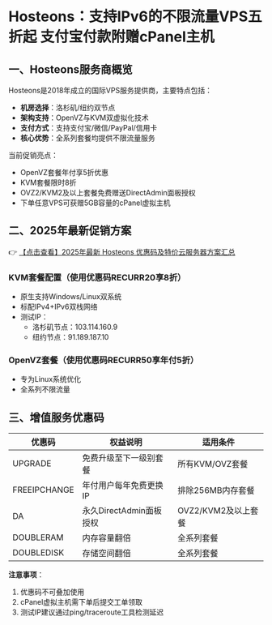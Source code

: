 # Hosteons：支持IPv6的不限流量VPS五折起 支付宝付款附赠cPanel主机

## 一、Hosteons服务商概览

Hosteons是2018年成立的国际VPS服务提供商，主要特点包括：
- **机房选择**：洛杉矶/纽约双节点
- **架构支持**：OpenVZ与KVM双虚拟化技术
- **支付方式**：支持支付宝/微信/PayPal/信用卡
- **核心优势**：全系列套餐均提供不限流量服务

当前促销亮点：
- OpenVZ套餐年付享5折优惠
- KVM套餐限时8折
- OVZ2/KVM2及以上套餐免费赠送DirectAdmin面板授权
- 下单任意VPS可获赠5GB容量的cPanel虚拟主机

## 二、2025年最新促销方案

👉 [【点击查看】2025年最新 Hosteons 优惠码及特价云服务器方案汇总](https://bit.ly/hosteons)

### KVM套餐配置（使用优惠码RECURR20享8折）
- 原生支持Windows/Linux双系统
- 标配IPv4+IPv6双栈网络
- 测试IP：
  - 洛杉矶节点：103.114.160.9
  - 纽约节点：91.189.187.10

### OpenVZ套餐（使用优惠码RECURR50享年付5折）
- 专为Linux系统优化
- 全系列不限流量

## 三、增值服务优惠码
| 优惠码         | 权益说明                          | 适用条件                |
|----------------|-----------------------------------|-------------------------|
| UPGRADE        | 免费升级至下一级别套餐            | 所有KVM/OVZ套餐         |
| FREEIPCHANGE   | 年付用户每年免费更换IP            | 排除256MB内存套餐       |
| DA             | 永久DirectAdmin面板授权           | OVZ2/KVM2及以上套餐     |
| DOUBLERAM      | 内存容量翻倍                      | 全系列套餐              |
| DOUBLEDISK     | 存储空间翻倍                      | 全系列套餐              |

**注意事项**：
1. 优惠码不可叠加使用
2. cPanel虚拟主机需下单后提交工单领取
3. 测试IP建议通过ping/traceroute工具检测延迟